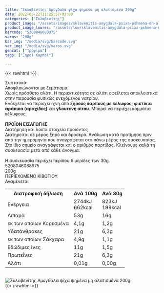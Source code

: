 ```yaml
---
title: "Σκλαβενίτης Αμύγδαλα ψίχα ψημένα μη αλατισμένα 200g"
date: 2022-05-22T11:25:57+03:00
categories: ["Σκλαβενίτης"]
product_image: "/assets/images/sklavenitis-amygdala-psixa-pshmena-mh-alatismena-200g.jpg"
product_image_lowres: "/assets/low/sklavenitis-amygdala-psixa-pshmena-mh-alatismena-200g.jpg"
barcode: "5208046088975"
varos: "200g"
bar_img: "/media/svg/barcode.svg"
var_img: "/media/svg/varos.svg"
gencat: ["Τρόφιμα"]
tags: ["Ξηροί Καρποί"]

---
```

{{< rawhtml >}}

<div class="sload453"><div class="product"><div id="sistatika">Συστατικά:</div><div class="alltext">Αποφλοιώνονται με ζεμάτισμα.<br>Χωρίς πρόσθετο αλάτι. Η περιεκτικότητα σε αλάτι οφείλεται αποκλειστικά στην παρουσία φυσικώς ενεχόμενου νατρίου.<br>Ενδέχεται να περιέχει ίχνη από <strong>ξηρούς καρπούς με κέλυφος</strong>, <strong>φιστίκια αράπικα (αραχίδες)</strong> και <strong>γλουτένη σίτου</strong>. Μπορεί να περιέχει κομμάτια κέλυφους.<br><br><strong>ΠΡΟΪΟΝ ΕΙΣΑΓΩΓΗΣ</strong></div><div id="loipa">Διατήρηση και λοιπά στοιχεία προϊόντος</div><div class="alltext">Διατηρείται σε μέρος ξηρό και δροσερό. Aνάλωση κατά προτίμηση πριν από την ημερομηνία που αναγράφεται στο πάνω μέρος της συσκευασίας. Στο ίδιο σημείο αναγράφεται και ο αριθμός παρτίδας. Κλείνουμε καλά τη συσκευασία μετά από κάθε άνοιγμα.<br><br>Η συσκευασία περιέχει περίπου 6 μερίδες των 30g.</div><div id="barcode"><div id="barimage1"></div><span id="bartext">5208046088975</span></div><div id="varos"><div id="varosimage1"></div><span id="varostext">200g</span></div><div id="kivotio">ΠΕΡΙΕΧΟΜΕΝΟ ΚΙΒΩΤΙΟΥ:<br>Αναμένεται</div><div class="tabout"><table id="diatable"><tbody><tr><th>Διατροφική δήλωση</th><th>Ανά 100g</th><th>Ανά 30g</th></tr><tr><td class="texr2">Ενέργεια</td><td class="texr">2744kJ<br>662kcal</td><td class="texr">823kJ<br>199kcal</td></tr><tr><td class="texr2">Λιπαρά</td><td class="texr">53g</td><td class="texr">16g</td></tr><tr><td class="gray">εκ των οποίων Κορεσµένα</td><td class="gray2">4,1g</td><td class="gray2">1,2g</td></tr><tr><td class="texr2">Yδατάνθρακες</td><td class="texr">21g</td><td class="texr">6,3g</td></tr><tr><td class="gray">εκ των οποίων Σάκχαρα</td><td class="gray2">4,9g</td><td class="gray2">1,1g</td></tr><tr><td class="texr2">Eδώδιμες ίνες</td><td class="texr">11g</td><td class="texr">1,5g</td></tr><tr><td class="texr2">Πρωτεΐνες</td><td class="texr">21g</td><td class="texr">6,3g</td></tr><tr><td class="texr2">Αλάτι</td><td class="texr">0,01g</td><td class="texr">0,00g</td></tr></tbody></table></div><br><div class="pimg"><img alt="Σκλαβενίτης Αμύγδαλα ψίχα ψημένα μη αλατισμένα 200g" title="Σκλαβενίτης Αμύγδαλα ψίχα ψημένα μη αλατισμένα 200g" src="/assets/images/sklavenitis-amygdala-psixa-pshmena-mh-alatismena-200g.jpg"></div></div></div>
{{< /rawhtml >}}


